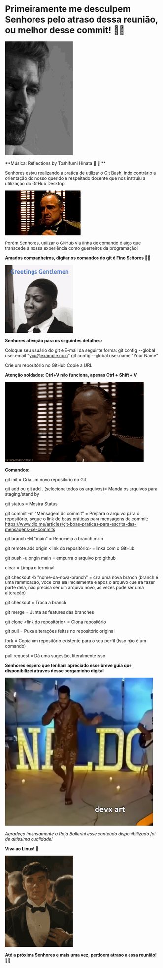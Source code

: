 <h1>Primeiramente me desculpem Senhores pelo atraso dessa reunião, ou melhor desse commit! 🗿🍷</h1>

<img src="/gif especial para pessoas especiais/20d.gif">

**Música: Reflections by Toshifumi Hinata 🎻 🎵 **

Senhores estou realizando a pratica de utilizar o Git Bash, indo contrário a orientação do nosso querido e respeitado docente que nos instruiu a utilização do GitHub Desktop,

<img src="/gif especial para pessoas especiais/Fxsx.gif">

Porém Senhores, utilizar o GitHub via linha de comando é algo que transcede a nossa experiẽncia como guerreiros da programação!

**Amados companheiros, digitar os comandos do git é Fino Señores 🗿🍷**

<img src="/gif especial para pessoas especiais/gentleman.gif">


**Senhores atenção para os seguintes detalhes:**

Coloque seu usuário do git e E-mail da seguinte forma:
git config --global user.email "you@example.com"
git config --global user.name "Your Name"

Crie um repositório no GitHub
Copie a URL

**Atenção soldados: Ctrl+V não funciona, apenas Ctrl + Shift + V**

<img src="/gif especial para pessoas especiais/The Godfather 1.gif">

**Comandos:**

git init = Cria um novo repositório no Git

git add <arquivo para enviar>  ou git add . (seleciona todos os arquivos)= Manda os arquivos para staging/stand by

git status = Mostra Status 

git commit -m "Mensagem do commit" = Prepara o arquivo para o repositório, segue o link de boas práticas para mensagens do commit: https://www.dio.me/articles/git-boas-praticas-para-escrita-das-mensagens-de-commits

git branch -M "main" = Renomeia a branch main

git remote add origin <link do repositório>  = linka com o GitHub

git push -u origin main = empurra o arquivo pro github

clear = Limpa o terminal 

git checkout -b "nome-da-nova-branch" = cria uma nova branch (branch é uma ramificação, você cria ela inicialmente e após o arquivo que irá fazer parte dela, não precisa ser um arquivo novo, as vezes pode ser uma alteração)

git checkout <nome da branch> = Troca a branch 

git merge <nome da branch> = Junta as features das branches

git clone <link do repositório> = Clona repositório

git pull = Puxa alterações feitas no repositório original

fork = Copia um repositório existente para o seu perfil (Isso não é um comando)

pull request = Dá uma sugestão, literalmente isso 

**Senhores espero que tenham apreciado esse breve guia que disponibilizei atraves desse pergaminho digital**

<img src="/gif especial para pessoas especiais/FegKGRS7HHtBEMNqqK.webp">

*Agradeço imensamente a Rafa Ballerini esse conteúdo disponibilizado foi de altíssima qualidade!*

**Viva ao Linux! 🐧**

<img src="/gif especial para pessoas especiais/thomas-shelby.gif">

**Até a próxima Senhores e mais uma vez, perdoem atraso a essa reunião! 🗿🍷**




